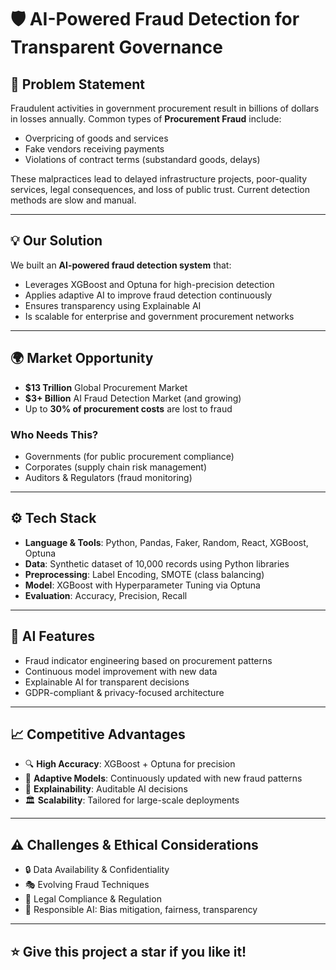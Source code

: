 # 🛡️ AI-Powered Fraud Detection for Transparent Governance

## 📌 Problem Statement

Fraudulent activities in government procurement result in billions of dollars in losses annually. Common types of **Procurement Fraud** include:
- Overpricing of goods and services
- Fake vendors receiving payments
- Violations of contract terms (substandard goods, delays)

These malpractices lead to delayed infrastructure projects, poor-quality services, legal consequences, and loss of public trust. Current detection methods are slow and manual.

---

## 💡 Our Solution

We built an **AI-powered fraud detection system** that:
- Leverages XGBoost and Optuna for high-precision detection
- Applies adaptive AI to improve fraud detection continuously
- Ensures transparency using Explainable AI
- Is scalable for enterprise and government procurement networks

---

## 🌍 Market Opportunity

- **$13 Trillion** Global Procurement Market
- **$3+ Billion** AI Fraud Detection Market (and growing)
- Up to **30% of procurement costs** are lost to fraud

### Who Needs This?
- Governments (for public procurement compliance)
- Corporates (supply chain risk management)
- Auditors & Regulators (fraud monitoring)

---

## ⚙️ Tech Stack

- **Language & Tools**: Python, Pandas, Faker, Random, React, XGBoost, Optuna
- **Data**: Synthetic dataset of 10,000 records using Python libraries
- **Preprocessing**: Label Encoding, SMOTE (class balancing)
- **Model**: XGBoost with Hyperparameter Tuning via Optuna
- **Evaluation**: Accuracy, Precision, Recall

---

## 🧠 AI Features

- Fraud indicator engineering based on procurement patterns
- Continuous model improvement with new data
- Explainable AI for transparent decisions
- GDPR-compliant & privacy-focused architecture

---

## 📈 Competitive Advantages

- 🔍 **High Accuracy**: XGBoost + Optuna for precision
- 🧠 **Adaptive Models**: Continuously updated with new fraud patterns
- 🧾 **Explainability**: Auditable AI decisions
- 🏛️ **Scalability**: Tailored for large-scale deployments

---

## ⚠️ Challenges & Ethical Considerations

- 🔒 Data Availability & Confidentiality
- 🎭 Evolving Fraud Techniques
- 📜 Legal Compliance & Regulation
- 🤖 Responsible AI: Bias mitigation, fairness, transparency
  
---

## ⭐ Give this project a star if you like it!

